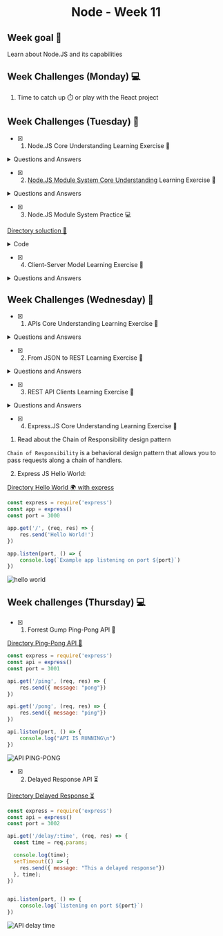 <h1 align="center">Node - Week 11</h1>

## Week goal 🏁

<p>Learn about Node.JS and its capabilities</p>

## Week Challenges (Monday) 💻

1. Time to catch up ⏱️ or play with the React project

## Week Challenges (Tuesday) 🐣

- [x] 1. Node.JS Core Understanding Learning Exercise 🧠
<details> 
<summary>Questions and Answers</summary>
<details> 
<summary>1. What is Node.JS?</summary>

 Node.js is an open source, cross-platform runtime environment used to run web applications outside of the browser.

It is used for server-side programming, and primarily deployed for non-blocking, event-driven servers, such as traditional web sites and back-end API services.
</details>

<details> 
<summary>2. What problem does Node.JS solve?</summary>

Node.js is an excellent solution for developing microservices and creating easy-to-use APIs to connect them. In particular, the Node.js repository features Express and Koa frameworks, which make it easy to mount several server instances for each microservice and design routing addresses for them.
</details> 

<details>
<summary>3. What is the V8 Javascript Engine?</summary>

Chrome V8 is an engine that runs JavaScript code. JavaScript was initially written so that it could be executed by web browsers. Chrome V8, or simply V8, can run JavaScript code both inside and outside of a browser.
</details>

<details>
<summary>4. Is Node.JS really necessary in the Development ecosystem?</summary>

Node.js if necessary in our development ecosystem. There are cases in which we need to do many things at the same time and especially many operations at the same time such as databases, file access, etc.

Some advantages when developing with node.js we have:

- It is especially good for realtime applications, which need to maintain a persistent connection between the browser and the server.

- The compilation of Node.js is done at runtime, Just In Time (JIT), this brings with it a greater optimization of the functions that are called the most times.

- We can easily expand our code by adding modules thanks to the Node Package Manager (NPM).

- High performance in projects where we need execution in real time.

- In startups or small teams we can make front-end, back-end and even a mobile application with the same language.
</details>

<details>

<summary>5. What is the difference between Node.JS and any other browser?</summary>

Both the browser and Node.js use JavaScript as their programming language.

It should be noted that building an app that runs in a browser is completely different than building a Node.js app.

Although they both use Javascript as their development language, we can see some key differences that make their software development experiences very different.

Node.js applications bring with them a great advantage: the comfort of programming everything, frontend and backend, in the same language, since learning a new programming language in depth and completely is somewhat complicated.

Between Node.js and the browser, what changes is the ecosystem.

- In the browser, most of the time what we are doing is interacting with the DOM or other APIs of the web platform such as cookies.

- With Node.js it's server side, we don't have DOM, we don't need cookies. Cookies are primarily implemented to track users or save user information. We are on the server side, with direct access to the database or storage resources.

- In Node.js we control the environment. Unless we're building an open source application that anyone can deploy anywhere.

- Compared to the browser environment, where you don't have the luxury of choosing which browser your visitors will use, it's very convenient.

- Node.js supports the CommonJS and ES module systems, while in the browser we're starting to see the ES Modules standard being implemented.
</details>

<details>
<summary>6. What is NVM and Why is it useful for Node.JS developers?</summary>

Using nvm (Node.js Version Manager) makes it easier to install and manage multiple versions of Node.js on a single local environment.

NVM allows users to:

- Locally download any of the remote Long Term Support (LTS) versions of Node.js with a simple command.

- Easily switch between multiple versions of Node.js, right from the command line.

- Set up aliases to switch between different downloaded versions of Node.js with ease.
</details>
</details>
 
- [x] 2. [Node.JS Module System Core Understanding](./exercises/e00/NODE-MS.md) Learning Exercise 🧠

<details> 
<summary>Questions and Answers</summary>
<details>
<summary>1. What is a Javascript Module?</summary>
Module is a file that contains code to perform a specific task. A module may contain variables, functions, classes etc. 

Considerations:

- Should be independent, specialized, and reusable.

- In JavaScript, we use the `import` and `export` keywords to share and receive functionality respectively across different modules.

- The ``default` keyword is used to specify a function, object, variable, or class that we want to be a first-choice import.
</details>

<details>
<summary>2. Why are Javascript Modules necessary?</summary>

They are necessary to better organize and structure our code base, we can also use them to break large programs into smaller, more manageable and more independent pieces of code that carry out one or more related tasks.
</details>

<details>
<summary>3. What module standards are available in Node.JS?</summary>

Node.js implements the CommonJS module standard, also supports the ECMAScript module standard used by browsers and other JavaScript runtimes.
</details>

<details>
<summary>4. What are the differences between ESModules and CommonJS modules?</summary>

`File extensions:`

In all of our ES module imports we explicitly add the file extension to all file imports (it's required for ES modules). NodeJS distinguishes between CommonJS modules and ES modules through the file extension. By default, files with the `.js`extension will be treated as CommonJS modules, while files with the `.mjs` extension will be treated as ES modules.

ES Modules can import CommonJS modules, but CommonJS modules cannot import ES modules. You can't import `.mjs` files from `.js` files. This is due to the different nature of the two systems.

`Dynamic vs Static`

The two module systems differ in the way imports and exports are handled.

CommonJS imports are resolved dynamically at runtime. The `require()` function is simply executed at the moment our code is executed.

With ES modules, imports are static, meaning they are executed at parse time. The advantage of this is that bugs can be caught in advance and development tools can better help us write valid code.
</details>

<details>
<summary>5. Which types of modules exist in Node.JS?</summary>

Node.js includes three types of modules:

`Core Modules:` Built-in modules of node.js that are part of nodejs and come with the Node.js installation process.

`Local Modules:`These are modules that we wrote ourselves, are part of our actual code base, and are checked into version control. Local modules are how to reuse code in our project..

`Third Party Modules:`Modules that are available online and are installed using the npm. Examples of third party modules are express, mongoose.

</details>

</details>


- [x] 3. Node.JS Module System Practice 💻

[Directory soluction 🚀](https://github.com/JoseMiguel22/core-code-from-scratch-readme/tree/main/Directorys/migjo-node) 

<details>
 <summary>Code</summary>
 
![node 1](https://user-images.githubusercontent.com/108826299/196105331-38671233-5339-4071-a686-9768cdb0de24.png)

![node 2](https://user-images.githubusercontent.com/108826299/196105349-f0519ab7-ad2b-46df-b2a4-c87cc4b76f7d.png)
</details>


 
- [x] 4. Client-Server Model Learning Exercise 🧠

<details> 
<summary>Questions and Answers</summary>
<details>
<summary>1. What is a Server?</summary>
The server is a program that receives a request, performs the required service, and returns the results in the form of a response.
</details>

<details>
<summary>2. Why is a Client?</summary>
Because the client refers to a plaintiff or applicant for services.
</details>

<details>
<summary>3. Is a server just another physical computer?</summary>

A server can be a physical machine, a virtual machine or even a software performing server services. So the way a server functions depends on how the word server is used in a context.

   - Why do we refer to a certain class of applications as Servers?

     Because they are able to attend to the requests of a client and return an answer accordingly.

   - What is the difference?
  
   All servers have the same purpose of receiving client requests and serving them. The difference between servers varies in the access and exclusivity of clients, such as dedicated servers offer an exclusive rental contract. Each client can enjoy the performance of their server, which is usually housed in a data center, without depending on the consumption of resources from outside clients, while shared servers have as their main characteristic that their use is not exclusive to one client, but by several, hence the name shared, with this type of server the use and performance of the server is shared.
</details>

<details>
<summary>4. Is there any similarity between human communication and the client-server model?</summary>

Yes, in our day to day we can see some examples of this type of communication, for example in our work we will always have clients who will make us requests to which we must respond.
</details>

<details>
<summary>5. Is the client-server model applicable only to the Web?</summary>
  
  Is the client-server model applicable only to the Web?
Not necessarily, the client-server model can be applied in other places, such as programs running without an internet connection on a single computer, or multiple systems such as a calculator, note apps, a print server. The purpose of this system is to maintain communication.

   - Can you mention any other example of this model outside the Web?
   
A simple example would be, like when we go to a restaurant we are the customers, so we make our order that would be the request, this is received and delivered by the waiters who play the role of servers.
</details>
 
</details>

## Week Challenges (Wednesday) 🐤

- [x] 1. APIs Core Understanding Learning Exercise 🧠

<details> 
<summary>Questions and Answers</summary>
 
<details>
<summary>1. What is an API?</summary>

API stands for “application programming interface”. APIs are mechanisms that allow two software components to communicate with each other using a set of definitions and protocols.
</details>

<details>
<summary>2. What is a Protocol?</summary>
 
 A protocol is a set of rules for formatting and processing data. Network protocols are like a lingua franca for computers. Computers on a network can use very different software and hardware; however, the use of protocols allows them to communicate with each other.
</details>

<details>
<summary>3. Is the term API only applicable to the communication of programs over the Internet?</summary>

No, since APIs provide a way for one application to interact with another. regardless of whether or not they are connected to the web.
</details>

<details>
<summary>4. Why is structured communication between two programs important?</summary>

It is important that they maintain communication because this gives the programs a variety of forms and functionalities for their proper functioning and to make them dynamic and interactive.

   - Do we humans use APIs when communicating without technology?

 We could say yes, because the APIs fulfill the function of being an intermediary between the client and the server, in this case an API to communicate without technology could be to communicate through family letters, our API would be the postman since he would do the delivery of the letters and thus maintain communication.
</details>

<details>
<summary>5. Is an API just another program or a standard?</summary>

APIs are standards (used as a pattern, model or reference point) for the exchange of application data.
</details>

<details>
<summary>6. Do you know any API? Can you list at least 5 examples of APIs?</summary>

- Google Maps
- Log-in Using XYZ
- Weather Apps
- Twitter Bots
- Amazon - Alexa
</details>

</details>

- [x] 2. From JSON to REST Learning Exercise 🧠

<details> 
<summary>Questions and Answers</summary>
 
<details>
<summary>1. What is HTTP?</summary>

HTTP stands for Hypertext Transfer Protocol. It is a set of formally defined rules for communication between a client and a server.
</details>

<details>
<summary>2. What is JSON?</summary>

JSON stands for JavaScript Object Notation. Is a lightweight format for storing and transporting data,  is often used when data is sent from a server to a web page and is "self-describing" and easy to understand.

   - Is JSON the same as a plain Javascript object?

The JSON format is syntactically identical in its simplicity to the code to create objects in JavaScript, but they are not the same. The JSON format is just text that facilitates the exchange of data between devices such as Clients and Servers.
</details>

<details>
<summary>3. What is REST?</summary>

REST stands for Representational State Transfer, it is any interface between systems that uses HTTP to obtain data or perform operations on that data in all possible formats, such as XML and JSON.

   - Is REST a programming language, framework, technology, or architecture pattern?

REST is an architectural pattern, because it describes a uniform interface between physically separated components.
</details>

<details>
<summary>4. What is a Resource in REST?</summary>

 It is anything that is accessed through the URL that we provide (The URL is not a resource, it is a label that identifies the resource, it is if you will, the name of the resource).

   - What is a resource identifier?

Uniform Resource Identifier (URI) it is a string of characters that identifies the resources.
</details>

<details>
<summary>5. What is an HTTP method?</summary>

 It is a request to indicate the action that you want to perform for a given resource.

   - What HTTP methods does REST use within its architecture rules?

GET retrieves or gets a representation of the resource at the specified URI.

POST creates a new resource at the specified URI.

PUT creates or replaces the resource at the specified URI.

PATCH perform a partial update of a resource

DELETE removes the resource at the specified URI.

   - Why do we use HTTP methods in REST and how do they relate to resources?

 Because through the methods we indicate to the server the way in which it should treat a specific request, defining the action that will be carried out on a certain resource.

 </details>

 <details>
<summary>6. Is REST the same as HTTP?</summary>

They are not the same, REST refers to a set of rules that when followed allow us to create a distributed application that has a specific set of desirable restrictions, while HTTP is a well-defined protocol used for communication, generally used to communicate with Internet resources or any application with a web browser client.

</details>
</details>

- [x] 3. REST API Clients Learning Exercise 🧠

<details> 
 <summary>Questions and Answers</summary>
 
- [x] 1. Install Postman in your computer, follow [this](https://learning.postman.com/docs/getting-started/installation-and-updates/) guide

- [x] 2. Watch [this](https://www.youtube.com/watch?v=VywxIQ2ZXw4) course about how to use Postman to interact with APIs

3. Answer:

   - Postman only works with REST APIs?

   No, Postman supports different APIs.

   - Is there an alternative to Postman?

   If we have a Swagger UI, Insomnia REST Client, Paw, Apigee and cURL are the most popular alternatives to Postman.

 
</details>

- [x] 4. Express.JS Core Understanding Learning Exercise 🧠

1. Read about the Chain of Responsibility design pattern

`Chain of Responsibility` is a behavioral design pattern that allows you to pass requests along a chain of handlers.

2. Express JS Hello World:

[Directory Hello World 🌍 with express](https://github.com/JoseMiguel22/core-code-from-scratch-readme/tree/main/Directorys/myapp-express)
```javascript
const express = require('express')
const app = express()
const port = 3000

app.get('/', (req, res) => {
    res.send('Hello World!')
})

app.listen(port, () => {
    console.log(`Example app listening on port ${port}`)
})
```

![hello world](https://user-images.githubusercontent.com/108826299/196019147-df63e62d-5645-4cab-b1e7-bb347c6eb3a3.png)


## Week challenges (Thursday) 💻

- [x] 1. Forrest Gump Ping-Pong API 🏓

[Directory Ping-Pong API 🏓](https://github.com/JoseMiguel22/core-code-from-scratch-readme/tree/main/Directorys/API_Ping-Pong)

```javascript
const express = require('express')
const api = express()
const port = 3001

api.get('/ping', (req, res) => {
    res.send({ message: "pong"})
})

api.get('/pong', (req, res) => {
    res.send({ message: "ping"})
})

api.listen(port, () => {
    console.log("API IS RUNNING\n")
})

```

![API PING-PONG](https://user-images.githubusercontent.com/108826299/196103341-8134b3d7-2bbd-4954-b0ca-21ee4165b3e1.gif)


- [x] 2. Delayed Response API ⏳

[Directory Delayed Response ⏳](https://github.com/JoseMiguel22/core-code-from-scratch-readme/tree/main/Directorys/API_delayed_response)


```javascript
const express = require('express')
const api = express()
const port = 3002

api.get('/delay/:time', (req, res) => {
  const time = req.params;

  console.log(time);
  setTimeout(() => {
    res.send({ message: "This a delayed response"})
  }, time);
})


api.listen(port, () => {
    console.log(`listening on port ${port}`)
})
```
![API delay time](https://user-images.githubusercontent.com/108826299/196103285-6b679a67-3f8f-4026-adf6-21d03054d84e.gif)


